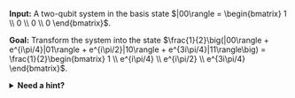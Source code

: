 
**Input:** A two-qubit system in the basis state $|00\rangle = \begin{bmatrix} 1 \\ 0 \\ 0 \\ 0 \end{bmatrix}$.

**Goal:** Transform the system into the state $\frac{1}{2}\big(|00\rangle + e^{i\pi/4}|01\rangle + e^{i\pi/2}|10\rangle + e^{3i\pi/4}|11\rangle\big) = \frac{1}{2}\begin{bmatrix} 1 \\ e^{i\pi/4} \\ e^{i\pi/2} \\ e^{3i\pi/4} \end{bmatrix}$.

<details>
    <summary><b>Need a hint?</b></summary>
    Represent the target state as a tensor product $\frac{1}{\sqrt2}\big(|0\rangle + e^{i\pi/2}|1\rangle\big) \otimes \frac{1}{\sqrt2}\big(|0\rangle + e^{i\pi/4}|1\rangle\big) = \frac{1}{\sqrt2} \begin{bmatrix} 1 \\ e^{i\pi/2} \end{bmatrix} \otimes \frac{1}{\sqrt2}\begin{bmatrix} 1 \\ e^{i\pi/4} \end{bmatrix}$.
</details>
